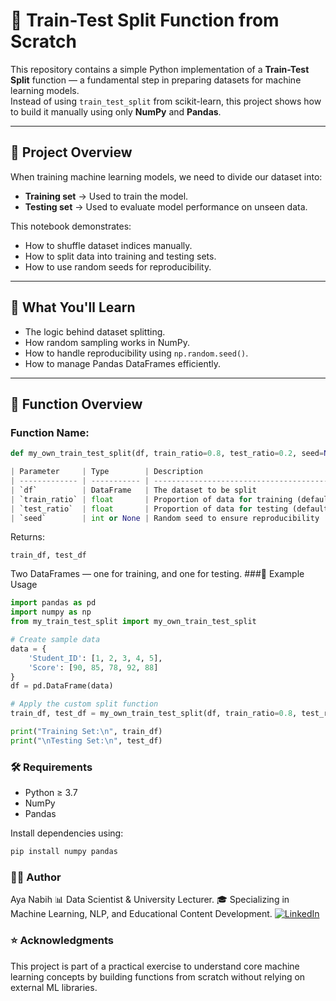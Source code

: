 # 🧮 Train-Test Split Function from Scratch

This repository contains a simple Python implementation of a **Train-Test Split** function — a fundamental step in preparing datasets for machine learning models.  
Instead of using `train_test_split` from scikit-learn, this project shows how to build it manually using only **NumPy** and **Pandas**.

---

## 📘 Project Overview

When training machine learning models, we need to divide our dataset into:
- **Training set** → Used to train the model.  
- **Testing set** → Used to evaluate model performance on unseen data.

This notebook demonstrates:
- How to shuffle dataset indices manually.
- How to split data into training and testing sets.
- How to use random seeds for reproducibility.

---

## 🧠 What You'll Learn

- The logic behind dataset splitting.
- How random sampling works in NumPy.
- How to handle reproducibility using `np.random.seed()`.
- How to manage Pandas DataFrames efficiently.

---

## 🧩 Function Overview

### Function Name:
```python
def my_own_train_test_split(df, train_ratio=0.8, test_ratio=0.2, seed=None)

| Parameter     | Type        | Description                                     |
| ------------- | ----------- | ----------------------------------------------- |
| `df`          | DataFrame   | The dataset to be split                         |
| `train_ratio` | float       | Proportion of data for training (default = 0.8) |
| `test_ratio`  | float       | Proportion of data for testing (default = 0.2)  |
| `seed`        | int or None | Random seed to ensure reproducibility           |
```
Returns:
```
train_df, test_df
```
Two DataFrames — one for training, and one for testing.
###🧾 Example Usage
```python
import pandas as pd
import numpy as np
from my_train_test_split import my_own_train_test_split

# Create sample data
data = {
    'Student_ID': [1, 2, 3, 4, 5],
    'Score': [90, 85, 78, 92, 88]
}
df = pd.DataFrame(data)

# Apply the custom split function
train_df, test_df = my_own_train_test_split(df, train_ratio=0.8, test_ratio=0.2, seed=42)

print("Training Set:\n", train_df)
print("\nTesting Set:\n", test_df)
```
### 🛠️ Requirements

- Python ≥ 3.7
- NumPy
- Pandas

Install dependencies using:
```python
pip install numpy pandas
```
### 🧑‍💻 Author

Aya Nabih
📊 Data Scientist & University Lecturer.
🎓 Specializing in Machine Learning, NLP, and Educational Content Development.
[![LinkedIn](https://img.shields.io/badge/LinkedIn-Connect-blue?style=for-the-badge&logo=linkedin)](www.linkedin.com/in/aya-fouad-nabih-4a2036188)


### ⭐ Acknowledgments

This project is part of a practical exercise to understand core machine learning concepts by building functions from scratch without relying on external ML libraries.
